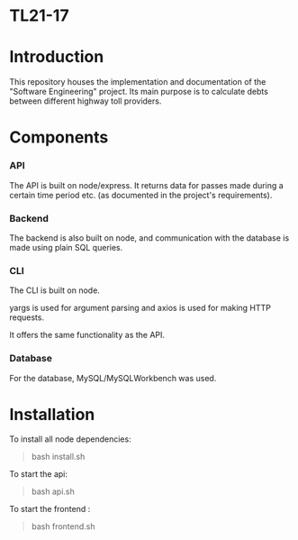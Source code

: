 # TL21-17

# Introduction

This repository houses the implementation and documentation of the "Software Engineering" project. Its main purpose is to calculate debts between different highway toll providers.

# Components

### API

The API is built on node/express. It returns data for passes made during a certain time period etc. (as documented in the project's requirements).

### Backend

The backend is also built on node, and communication with the database is made using plain SQL queries.

### CLI

The CLI is built on node.

yargs is used for argument parsing and axios is used for making HTTP requests.

It offers the same functionality as the API.

### Database

For the database, MySQL/MySQLWorkbench was used.

# Installation

To install all node dependencies:

> bash install.sh

To start the api:

> bash api.sh

To start the frontend :

> bash frontend.sh
